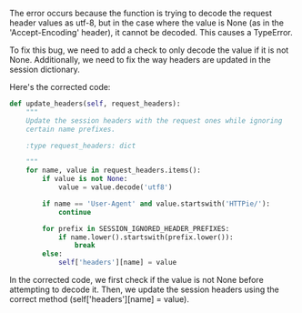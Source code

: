 The error occurs because the function is trying to decode the request header values as utf-8, but in the case where the value is None (as in the 'Accept-Encoding' header), it cannot be decoded. This causes a TypeError.

To fix this bug, we need to add a check to only decode the value if it is not None. Additionally, we need to fix the way headers are updated in the session dictionary.

Here's the corrected code:

```python
def update_headers(self, request_headers):
    """
    Update the session headers with the request ones while ignoring
    certain name prefixes.

    :type request_headers: dict

    """
    for name, value in request_headers.items():
        if value is not None:
            value = value.decode('utf8')

        if name == 'User-Agent' and value.startswith('HTTPie/'):
            continue

        for prefix in SESSION_IGNORED_HEADER_PREFIXES:
            if name.lower().startswith(prefix.lower()):
                break
        else:
            self['headers'][name] = value
```

In the corrected code, we first check if the value is not None before attempting to decode it. Then, we update the session headers using the correct method (self['headers'][name] = value).